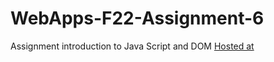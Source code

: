 # WebApps-F22-Assignment-6
Assignment introduction to Java Script and DOM
[Hosted at](https://44-563-web-apps-f22.github.io/44563-webapps-assignment-6-S550099/)